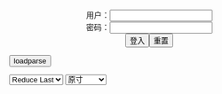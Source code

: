 <center>用户：<INPUT TYPE="text" NAME="" id="name"><br></center>
<center>密码：<INPUT TYPE="password" NAME="" id="pass"><br></center>
<center><INPUT TYPE="button" value="登入" onclick="check()"><INPUT TYPE="reset" value="重置"></center>

<div style="display: none" id="mdm" name="dmd">
  <button onclick="location.reload()">Cover 0</button>
</div>

<button style="display: none" name="dmd" onclick="toggleb()">toggle</button>
<button onclick="loadparse()">loadparse</button>

<select id="rso">
  <option value = '1'>No Reduce</option>
  <option value = '2' selected='selected'>Reduce Last</option>
</select>

<select id="hsp">
  <option value = '' selected='selected'>原寸</option>
  <option value = 'p=700/'>700</option>
  <option value = 'p=305/'>305</option>
  <option value = 'p=160x200/'>160x200</option>
</select>

<br>
<div style="display: none" id="mdc" name="dmd">
</div>

<pre style="display: none" id = "raw">
<!-- 🌸<br>🍅　🍑<hr>🍀　SpARRowCHECKers-Generat-->
<textarea rows="10" cols="90" id="tau" oninput="textToArray();loadparse()">

https://static8.hentai-cosplays.com/upload/20220315/292/298969/p=700/15.jpg
https://static4.hentai-cosplays.com/upload/20210630/228/232903/p=700/158.jpg
https://static9.hentai-cosplays.com/upload/20220516/298/304979/p=700/64.jpg
https://static6.hentai-cosplays.com/upload/20220126/287/293275/p=700/41.jpg
https://static9.hentai-cosplays.com/upload/20220503/297/304124/p=700/53.jpg
https://static9.hentai-cosplays.com/upload/20220503/297/304123/p=700/85.jpg
https://static6.hentai-cosplays.com/upload/20220127/287/293779/p=700/2.jpg
https://static7.hentai-cosplays.com/upload/20220210/289/295018/p=700/16.jpg
https://static11.porn-images-xxx.com/upload/20220210/1107/1133511/p=700/16.jpg
https://static6.hentai-cosplays.com/upload/20220116/280/285698/p=700/52.jpg
https://static7.hentai-cosplays.com/upload/20220201/288/294232/p=700/329.jpg
https://static4.porn-images-xxx.com/upload/20190915/696/711867/p=700/10.jpg
https://static7.hentai-cosplays.com/upload/20220131/288/294114/p=700/41.jpg
https://static5.hentai-cosplays.com/upload/20211207/247/252836/p=700/11.jpg
https://static5.hentai-cosplays.com/upload/20211010/242/246843/p=700/33.jpg
https://static5.hentai-cosplays.com/upload/20211208/248/253854/p=700/6.jpg
https://static6.hentai-cosplays.com/upload/20220116/279/285303/p=700/29.jpg
https://static4.hentai-cosplays.com/upload/20210629/228/232832/p=700/12.jpg
https://static3.hentai-cosplays.com/upload/20201229/191/195412/p=700/350.jpg
https://static4.hentai-cosplays.com/upload/20210305/209/213940/p=700/754.jpg
https://static2.hentai-cosplays.com/upload/20180605/81/82694/p=700/56.jpg

</textarea><br><!-- 🍀<br>🍑　🍅<hr>🌸 -->

<textarea rows="30" cols="100" id="tar" oninput="loadparse()">

Kaya Huang - Sirius - エロコスプレ
https://ja.hentai-cosplays.com/image/kaya-huang-sirius/

https://static8.hentai-cosplays.com/upload/20220315/292/298969/p=700/15.jpg

<font size="1" style="color:#DCDCDC">2022-06-04</font>

Kaya Huang - エロコスプレ
https://ja.hentai-cosplays.com/image/kaya-huang/

https://static4.hentai-cosplays.com/upload/20210630/228/232903/p=700/158.jpg

<font size="1" style="color:#DCDCDC">2022-06-03</font>

Arty Huang - Genshin Raiden Shogun - エロコスプレ
https://ja.hentai-cosplays.com/image/arty-huang-genshin-raiden-shogun/

https://static9.hentai-cosplays.com/upload/20220516/298/304979/p=700/64.jpg

<font size="1" style="color:#DCDCDC">2022-05-18</font>

Arty Huang – Mashu Kyrielight Dancer - エロコスプレ
https://ja.hentai-cosplays.com/image/arty-huang--mashu-kyrielight-dancer/

https://static6.hentai-cosplays.com/upload/20220126/287/293275/p=700/41.jpg

<font size="1" style="color:#DCDCDC">2022-05-18</font>

Arty - Yae Miko - エロコスプレ
https://ja.hentai-cosplays.com/image/arty-yae-miko/

https://static9.hentai-cosplays.com/upload/20220503/297/304124/p=700/53.jpg

<font size="1" style="color:#DCDCDC">2022-05-15</font>

Arty - Kiyohime 2 - エロコスプレ
https://ja.hentai-cosplays.com/image/arty-kiyohime-2/

https://static9.hentai-cosplays.com/upload/20220503/297/304123/p=700/85.jpg

<font size="1" style="color:#DCDCDC">2022-05-15</font>

Ganyu | Genshin Impact | by Arty huang - エロコスプレ
https://ja.hentai-cosplays.com/image/ganyu--genshin-impact--by-arty-huang/

https://static6.hentai-cosplays.com/upload/20220127/287/293779/1.jpg
https://static6.hentai-cosplays.com/upload/20220127/287/293779/p=700/2.jpg

<font size="1" style="color:#DCDCDC">2022-04-07</font>

<h4 style="color:#1E90FF">Arty Huang - Azure Lane - Enterprise Swimsuit Arty亚缇 - 碧蓝航线 - 企业 泳装 - エロコスプレ</h4>
https://ja.hentai-cosplays.com/image/arty-huang-azure-lane-enterprise-swimsuit-arty---/

https://static7.hentai-cosplays.com/upload/20220210/289/295018/p=700/16.jpg

<font size="1" style="color:#DCDCDC">2022/2/10 下午8:01:21</font>

<h4 style="color:#1E90FF">【アサガヲ特選】今日のコスプレ画像！！【22/2/9】 - ３次エロ画像 - エロ画像</h4>
https://ja.porn-images-xxx.com/image/todays-cosplay-image--2229/

https://static11.porn-images-xxx.com/upload/20220210/1107/1133511/p=700/16.jpg

<font size="1" style="color:#DCDCDC">2022/2/10 下午2:06:08</font>

<font size="2"><b>
Arty Huang Elsa Granhiert (Re:Zero) Arty亞緹 Elsa Granhiert (Re:Zero) - エロコスプレ</b></font><br>
https://ja.hentai-cosplays.com/image/arty-huang-elsa-granhiert-rezero-arty-elsa-granhiert-rezero/

https://static6.hentai-cosplays.com/upload/20220116/280/285698/p=700/52.jpg

<font size="1" style="color:#DCDCDC"><b>2022/2/8 下午1:47:05</b></font><br>

<font size="2"><b>
Arty Huang Compilation - エロコスプレ</b></font><br>
https://ja.hentai-cosplays.com/image/arty-huang-compilation/

https://static7.hentai-cosplays.com/upload/20220201/288/294232/p=700/329.jpg

<font size="1" style="color:#DCDCDC"><b>2022/2/5 下午3:06:10</b></font><br>

<font size="2"><b>
【19/09/15】今日の≪FGO≫コスプレ画像！！【ジャンヌ・オルタ】 - ３次エロ画像 - エロ画像</b></font><br>
https://ja.porn-images-xxx.com/image/190915-today-fgo-cosplay-image-jeanne-horta/

https://static4.porn-images-xxx.com/upload/20190915/696/711867/p=700/10.jpg

<font size="1" style="color:#DCDCDC"><b>2022/2/2 下午5:58:55</b></font><br>

<font size="2"><b>
Arty Huang - Tifa - エロコスプレ</b></font><br>
https://ja.hentai-cosplays.com/image/arty-huang-tifa/

https://static7.hentai-cosplays.com/upload/20220131/288/294114/p=700/41.jpg

<font size="1" style="color:#DCDCDC"><b>2022/2/2 下午5:27:06</b></font><br>

<font size="2"><b>
Ganyu | Genshin Impact | by Arty huang - エロコスプレ</b></font><br>
https://ja.hentai-cosplays.com/image/ganyu--genshin-impact--by-arty-huang/

https://static6.hentai-cosplays.com/upload/20220127/287/293779/1.jpg
https://static6.hentai-cosplays.com/upload/20220127/287/293779/2.jpg

<font size="1" style="color:#DCDCDC"><b>2022/1/28 下午9:03:59</b></font><br>

<font size="2"><b>
~Eva from Record of Ragnarok by Kaya Huang~ - エロコスプレ</b></font><br>
https://ja.hentai-cosplays.com/image/eva-from-record-of-ragnarok-by-kaya-huang/

https://static5.hentai-cosplays.com/upload/20211208/248/253773/p=700/1.jpg
https://static5.hentai-cosplays.com/upload/20211208/248/253773/p=700/2.jpg

<font size="1" style="color:#DCDCDC"><b>2022/1/28 下午9:02:41</b></font><br>

<font size="2"><b>
Samsung Sam by Kaya Huang - エロコスプレ</b></font><br>
https://ja.hentai-cosplays.com/image/samsung-sam-by-kaya-huang/

https://static5.hentai-cosplays.com/upload/20211208/248/253047/4.jpg
https://static5.hentai-cosplays.com/upload/20211208/248/253047/10.jpg
https://static5.hentai-cosplays.com/upload/20211208/248/253047/11.jpg
https://static5.hentai-cosplays.com/upload/20211208/248/253047/13.jpg

<font size="1" style="color:#DCDCDC"><b>2022/1/28 下午9:00:36</b></font><br>

<font size="2"><b>
Kiara Sessyoin by Kaya Huang - エロコスプレ</b></font><br>
https://ja.hentai-cosplays.com/image/kiara-sessyoin-by-kaya-huang/

https://static5.hentai-cosplays.com/upload/20211207/247/252836/p=700/11.jpg

<font size="1" style="color:#DCDCDC"><b>2022/1/28 下午8:58:32</b></font><br>

<font size="2"><b>
Arty Huang -  REM bunny suit ver. (Re_Zero) (7 October 2021) - エロコスプレ</b></font><br>
https://ja.hentai-cosplays.com/image/arty-huang-rem-bunny-suit-ver-re_zero-7-october-2021/

https://static5.hentai-cosplays.com/upload/20211010/242/246843/p=700/33.jpg

<font size="1" style="color:#DCDCDC"><b>2022/1/28 下午8:57:43</b></font><br>

<font size="2"><b>
Cowgirl Formidable by Arty Huang - エロコスプレ</b></font><br>
https://ja.hentai-cosplays.com/image/cowgirl-formidable-by-arty-huang/

https://static5.hentai-cosplays.com/upload/20211208/248/253854/p=700/6.jpg

<font size="1" style="color:#DCDCDC"><b>2022/1/28 下午8:55:17</b></font><br>

<font size="2"><b>
Hidori Rose - Ram Bride Lingerie - エロコスプレ</b></font><br>
https://ja.hentai-cosplays.com/image/hidori-rose-ram-bride-lingerie-1/

https://static6.hentai-cosplays.com/upload/20220116/279/285303/p=700/29.jpg

<font size="1" style="color:#DCDCDC"><b>2022/1/17 下午8:03:05</b></font><br>

<font size="2"><b>
KaYa 萱 - Jeanne Alter Reverse Bunny - エロコスプレ</b></font><br>
https://ja.hentai-cosplays.com/image/kaya--jeanne-alter-reverse-bunny/

https://static4.hentai-cosplays.com/upload/20210629/228/232832/p=700/12.jpg

<font size="1" style="color:#DCDCDC"><b>2021/12/30 下午2:27:03</b></font><br>

<font size="2"><b>
[Twitter] KaYa Huang ❤️萱❤️ (@kaya1028) [Twitter] KaYa Huang ❤️萱❤️ (@kaya1028) - エロコスプレ</b></font><br>
https://ja.hentai-cosplays.com/image/twitter-kaya-huang--kaya1028-twitter-kaya-huang--kaya1028-1/

<font size="1" style="color:#DCDCDC"><b>2021/12/15 上午11:17:46</b></font><br>

<font size="2"><b>
kaya萱 cosplay collection - エロコスプレ</b></font><br>
https://ja.hentai-cosplays.com/image/kaya-cosplay-collection/

<font size="1" style="color:#DCDCDC"><b>2021/12/15 上午11:18:52</b></font><br>

<font size="2"><b>
七つの大罪 - 強欲の像 - エロコスプレ</b></font><br>
https://ja.hentai-cosplays.com/image/the-seven-deadly-sins-the-statue-of-greed/

<font size="1" style="color:#DCDCDC"><b>2021/12/15 下午3:13:18</b></font><br>

</textarea>
</pre>

<script src="https://cdn.jsdelivr.net/npm/jquery@3.5.1/dist/jquery.min.js"></script>

<link rel="stylesheet" href="https://cdn.jsdelivr.net/gh/fancyapps/fancybox@3.5.7/dist/jquery.fancybox.min.css" />
<script src="https://cdn.jsdelivr.net/gh/fancyapps/fancybox@3.5.7/dist/jquery.fancybox.min.js"></script>

<script type="text/javascript">

var __urlRegex = /(\b(https?|ftp|file):\/\/[-A-Z0-9+&@#\/%?=~_|!:,.;]*[-A-Z0-9+&@#\/%=~_|])/ig;
var __imgRegex = /\.(?:jpe?g|gif|png)$/i;

textToArray();
loadparse();

function parseURL($string){

    var exp = __urlRegex;
    return $string.replace(exp,function(match){
            __imgRegex.lastIndex=0;
            if(__imgRegex.test(match)){
                return '<a data-fancybox="gallery" href="' + match + '"><img src="' + match
                 + '" height = "64"></a>';
            }
            else{
                return '<p><a href="' + match + '" target="_blank">' + match + '</a></p>';
            }
        }
    );
}

function textToArray(){
  var textArea = document.getElementById("tau");
  var arrayFromTextArea = textArea.value.split(String.fromCharCode(10));
  for ( var i = 0; i < arrayFromTextArea.length; i++ ) {
    generateM(arrayFromTextArea[i]);
  }
}

function generateM(url) {
  mdm.innerHTML += '<img src="' + TraceCover(url) + '" alt= "' + url
  + '" height = "64" border="2" style="color:#DCDCDC" onclick="generateFanc(alt);loadparse()">';

}

function TraceCover(url) {
  var SegmentArr = url.split('/');

  var Extens = SegmentArr.slice(-1).join().split('.').pop();
  var SegmentCount = SegmentArr.length - 2;

  var TopHalf = SegmentArr.slice(0,SegmentCount).join('/');

  return TopHalf + '/p=160x200/1.' + Extens + '\n';

}

function generateFanc(url) {
  var SegmentArr = url.split('/');
  var GeneratCount = SegmentArr.slice(-1).join().split('.').shift();
  var Extens = SegmentArr.slice(-1).join().split('.').pop();
  var SegmentCount = SegmentArr.length;
  var ReduceSegments = document.getElementById('rso').value;
  var HentaiSizeP = document.getElementById('hsp').value;
  var TopHalf = SegmentArr.slice(0,SegmentCount - ReduceSegments).join('/');
  tar.innerHTML = '';

  for (var j = 1; j <= GeneratCount; j++) {
    tar.innerHTML += TopHalf + '/' + HentaiSizeP + j + '.' + Extens + '\n';
  }
}

function loadparse() {
  mdc.innerHTML = parseURL(tar.value);
}

function check(){
  var name=document.getElementById("name").value;
  var pass=document.getElementById("pass").value;
  if(name==!/[^\s]/.test(new Date().getTime()) && pass==String.fromCharCode(window.atob("MTIx"))){
    var nd = document.getElementsByName("dmd");
    for (var i = 0; i <= nd.length; i++) {
      nd[i].style.display = "";
      }
      }else{
      }
}

function toggleb() {
  var x = document.getElementById("raw");
  if (x.style.display === "none") {
    x.style.display = "";
  } else {
    x.style.display = "none";
  }
}

</script>
